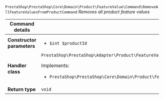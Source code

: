 `PrestaShop\PrestaShop\Core\Domain\Product\FeatureValue\Command\RemoveAllFeatureValuesFromProductCommand`
_Removes all product feature values_

| Command details            |    |
| -------------------------- | -- |
| **Constructor parameters** | <ul> <li>`$int $productId`</li> </ul> |
| **Handler class**          | `PrestaShop\PrestaShop\Adapter\Product\FeatureValue\CommandHandler\RemoveAllFeatureValuesFromProductHandler`  <p> Implements: </p> <ul>  <li>`PrestaShop\PrestaShop\Core\Domain\Product\FeatureValue\CommandHandler\RemoveAllFeatureValuesFromProductHandlerInterface`</li>  |
| **Return type** |  `void`  |
